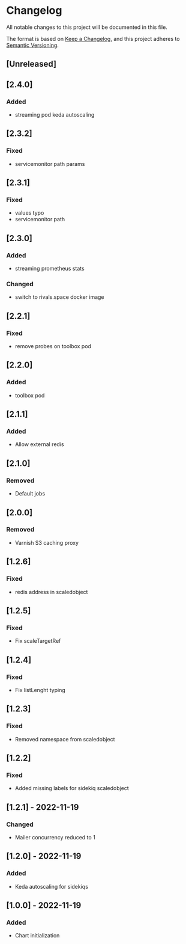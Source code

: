 # Changelog
All notable changes to this project will be documented in this file.

The format is based on [Keep a Changelog](https://keepachangelog.com/en/1.0.0/),
and this project adheres to [Semantic Versioning](https://semver.org/spec/v2.0.0.html).

## [Unreleased]

## [2.4.0]
### Added
- streaming pod keda autoscaling

## [2.3.2]
### Fixed
- servicemonitor path params

## [2.3.1]
### Fixed
- values typo
- servicemonitor path

## [2.3.0]
### Added
- streaming prometheus stats

### Changed
- switch to rivals.space docker image

## [2.2.1]
### Fixed
- remove probes on toolbox pod

## [2.2.0]
### Added
- toolbox pod

## [2.1.1]
### Added
- Allow external redis

## [2.1.0]
### Removed
- Default jobs

## [2.0.0]
### Removed
- Varnish S3 caching proxy

## [1.2.6]
### Fixed
- redis address in scaledobject

## [1.2.5]
### Fixed
- Fix scaleTargetRef

## [1.2.4]
### Fixed
- Fix listLenght typing

## [1.2.3]
### Fixed
- Removed namespace from scaledobject

## [1.2.2]
### Fixed
- Added missing labels for sidekiq scaledobject

## [1.2.1] - 2022-11-19
### Changed
- Mailer concurrency reduced to 1

## [1.2.0] - 2022-11-19
### Added
- Keda autoscaling for sidekiqs

## [1.0.0] - 2022-11-19
### Added
- Chart initialization

